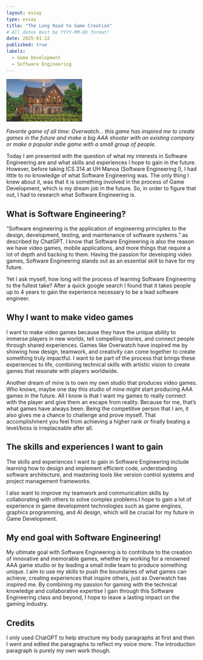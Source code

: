```yaml
---
layout: essay
type: essay
title: "The Long Road to Game Creation"
# All dates must be YYYY-MM-DD format!
date: 2025-01-22
published: true
labels:
  - Game Development
  - Software Engineering
---
```


<img width="200px" class="rounded float-start pe-4" src="../img/maxresdefault.jpg">

*Favorite game of all time: Overwatch… this game has inspired me to create games in the future and make a big AAA shooter with an existing company or make a popular indie game with a small group of people.*

Today I am presented with the question of what my interests in Software Engineering are and what skills and experiences I hope to gain in the future. However, before taking ICS 314 at UH Manoa (Software Engineering I), I had little to no knowledge of what Software Engineering was.
The only thing I knew about it, was that it is something involved in the process of Game Development, which is my dream job in the future. So, in order to figure that out, I had to research what Software Engineering is.

## What is Software Engineering?

“Software engineering is the application of engineering principles to the design, development, testing, and maintenance of software systems.” as described by ChatGPT. 
I know that Software Engineering is also the reason we have video games, mobile applications, and more things that require a lot of depth and backing to them. Having the passion for developing video games, Software Engineering stands out as an essential skill to have for my future. 

Yet I ask myself, how long will the process of learning Software Engineering to the fullest take? After a quick google search I found that it takes people up to 4 years to gain the experience necessary to be a lead software engineer.

## Why I want to make video games

I want to make video games because they have the unique ability to immerse players in new worlds, tell compelling stories, and connect people through shared experiences. Games like Overwatch have inspired me by showing how design, teamwork, and creativity can come together to create something truly impactful. I want to be part of the process that brings these experiences to life, combining technical skills with artistic vision to create games that resonate with players worldwide.

Another dream of mine is to own my own studio that produces video games. Who knows, maybe one day this studio of mine might start producing AAA games in the future. All I know is that I want my games to really connect with the player and give them an escape from reality. Because for me, that’s what games have always been. Being the competitive person that I am, it also gives me a chance to challenge and prove myself. That accomplishment you feel from achieving a higher rank or finally beating a level/boss is irreplaceable after all.


## The skills and experiences I want to gain

The skills and experiences I want to gain in Software Engineering include learning how to design and implement efficient code, understanding software architecture, and mastering tools like version control systems and project management frameworks.

I also want to improve my teamwork and communication skills by collaborating with others to solve complex problems.I hope to gain a lot of experience in game development technologies such as game engines, graphics programming, and AI design, which will be crucial for my future in Game Development.

## My end goal with Software Engineering!

My ultimate goal with Software Engineering is to contribute to the creation of innovative and memorable games, whether by working for a renowned AAA game studio or by leading a small indie team to produce something unique. I aim to use my skills to push the boundaries of what games can achieve, creating experiences that inspire others, just as Overwatch has inspired me. By combining my passion for gaming with the technical knowledge and collaborative expertise I gain through this Software Engineering class and beyond, I hope to leave a lasting impact on the gaming industry.

## Credits

I only used ChatGPT to help structure my body paragraphs at first and then I went and edited the paragraphs to reflect my voice more. The introduction paragraph is purely my own work though.
